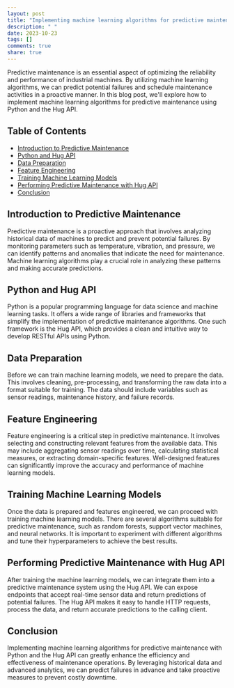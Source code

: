 ```yaml
---
layout: post
title: "Implementing machine learning algorithms for predictive maintenance with Python Hug API"
description: " "
date: 2023-10-23
tags: []
comments: true
share: true
---
```


Predictive maintenance is an essential aspect of optimizing the reliability and performance of industrial machines. By utilizing machine learning algorithms, we can predict potential failures and schedule maintenance activities in a proactive manner. In this blog post, we'll explore how to implement machine learning algorithms for predictive maintenance using Python and the Hug API.

## Table of Contents

- [Introduction to Predictive Maintenance](#introduction-to-predictive-maintenance)
- [Python and Hug API](#python-and-hug-api)
- [Data Preparation](#data-preparation)
- [Feature Engineering](#feature-engineering)
- [Training Machine Learning Models](#training-machine-learning-models)
- [Performing Predictive Maintenance with Hug API](#performing-predictive-maintenance-with-hug-api)
- [Conclusion](#conclusion)

## Introduction to Predictive Maintenance

Predictive maintenance is a proactive approach that involves analyzing historical data of machines to predict and prevent potential failures. By monitoring parameters such as temperature, vibration, and pressure, we can identify patterns and anomalies that indicate the need for maintenance. Machine learning algorithms play a crucial role in analyzing these patterns and making accurate predictions.

## Python and Hug API

Python is a popular programming language for data science and machine learning tasks. It offers a wide range of libraries and frameworks that simplify the implementation of predictive maintenance algorithms. One such framework is the Hug API, which provides a clean and intuitive way to develop RESTful APIs using Python.

## Data Preparation

Before we can train machine learning models, we need to prepare the data. This involves cleaning, pre-processing, and transforming the raw data into a format suitable for training. The data should include variables such as sensor readings, maintenance history, and failure records.

## Feature Engineering

Feature engineering is a critical step in predictive maintenance. It involves selecting and constructing relevant features from the available data. This may include aggregating sensor readings over time, calculating statistical measures, or extracting domain-specific features. Well-designed features can significantly improve the accuracy and performance of machine learning models.

## Training Machine Learning Models

Once the data is prepared and features engineered, we can proceed with training machine learning models. There are several algorithms suitable for predictive maintenance, such as random forests, support vector machines, and neural networks. It is important to experiment with different algorithms and tune their hyperparameters to achieve the best results.

## Performing Predictive Maintenance with Hug API

After training the machine learning models, we can integrate them into a predictive maintenance system using the Hug API. We can expose endpoints that accept real-time sensor data and return predictions of potential failures. The Hug API makes it easy to handle HTTP requests, process the data, and return accurate predictions to the calling client.

## Conclusion

Implementing machine learning algorithms for predictive maintenance with Python and the Hug API can greatly enhance the efficiency and effectiveness of maintenance operations. By leveraging historical data and advanced analytics, we can predict failures in advance and take proactive measures to prevent costly downtime.